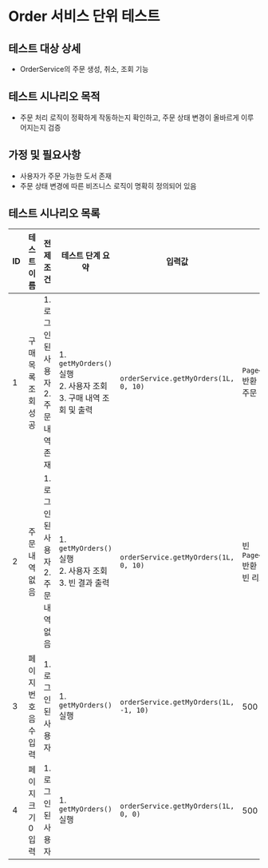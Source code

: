 # Order 서비스 단위 테스트
							
## 테스트 대상 상세			
- OrderService의 주문 생성, 취소, 조회 기능							
							
## 테스트 시나리오 목적		
- 주문 처리 로직이 정확하게 작동하는지 확인하고, 주문 상태 변경이 올바르게 이루어지는지 검증							
							
## 가정 및 필요사항 
- 사용자가 주문 가능한 도서 존재
- 주문 상태 변경에 따른 비즈니스 로직이 명확히 정의되어 있음

## 테스트 시나리오 목록
| ID  | 테스트 이름            | 전제조건                                      | 테스트 단계 요약                                                               | 입력값                                      | 기댓값                                                                 | 성공 여부 |
|-----|-------------------------|-----------------------------------------------|----------------------------------------------------------------------------------|---------------------------------------------|--------------------------------------------------------------------------|-----------|
| 1   | 구매 목록 조회 성공     | 1. 로그인된 사용자<br>2. 주문 내역 존재        | 1. `getMyOrders()` 실행<br>2. 사용자 조회<br>3. 구매 내역 조회 및 출력         | `orderService.getMyOrders(1L, 0, 10)`       | `Page<OrderResponse>` 반환<br>주문 내역 리스트 반환                     | ✅         |
| 2   | 주문 내역 없음          | 1. 로그인된 사용자<br>2. 주문 내역 없음        | 1. `getMyOrders()` 실행<br>2. 사용자 조회<br>3. 빈 결과 출력                    | `orderService.getMyOrders(1L, 0, 10)`       | 빈 `Page<OrderResponse>` 반환<br>빈 리스트 반환                         | ✅         |
| 3   | 페이지 번호 음수 입력    | 1. 로그인된 사용자                            | 1. `getMyOrders()` 실행                                                        | `orderService.getMyOrders(1L, -1, 10)`      | 500 에러 발생                                                            | ✅         |
| 4   | 페이지 크기 0 입력       | 1. 로그인된 사용자                            | 1. `getMyOrders()` 실행                                                        | `orderService.getMyOrders(1L, 0, 0)`        | 500 에러 발생                                                            | ✅         |
